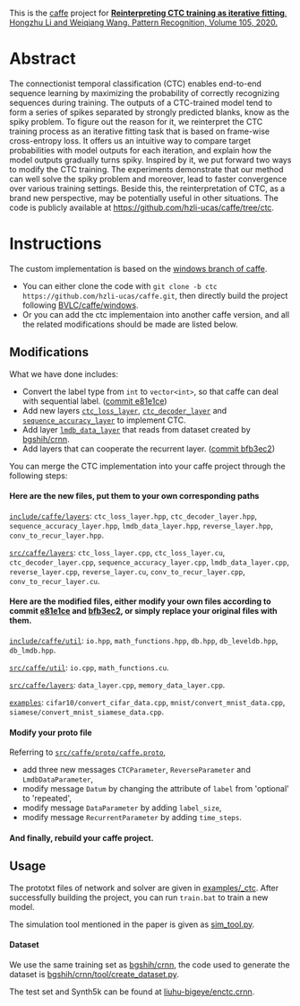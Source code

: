 This is the [caffe](https://github.com/BVLC/caffe) project for [**Reinterpreting CTC training as iterative fitting**. Hongzhu Li and Weiqiang Wang. Pattern Recognition, Volume 105, 2020.](https://doi.org/10.1016/j.patcog.2020.107392)

# Abstract

The connectionist temporal classification (CTC) enables end-to-end sequence learning by maximizing the probability of correctly recognizing sequences during training. The outputs of a CTC-trained model tend to form a series of spikes separated by strongly predicted blanks, know as the spiky problem. To figure out the reason for it, we reinterpret the CTC training process as an iterative fitting task that is based on frame-wise cross-entropy loss. It offers us an intuitive way to compare target probabilities with model outputs for each iteration, and explain how the model outputs gradually turns spiky. Inspired by it, we put forward two ways to modify the CTC training. The experiments demonstrate that our method can well solve the spiky problem and moreover, lead to faster convergence over various training settings. Beside this, the reinterpretation of CTC, as a brand new perspective, may be potentially useful in other situations. The code is publicly available at https://github.com/hzli-ucas/caffe/tree/ctc.

# Instructions

The custom implementation is based on the [windows branch of caffe](https://github.com/BVLC/caffe/tree/windows).

 - You can either clone the code with `git clone -b ctc https://github.com/hzli-ucas/caffe.git`, then directly build the project following [BVLC/caffe/windows](https://github.com/BVLC/caffe/tree/windows).
 - Or you can add the ctc implementaion into another caffe version, and all the related modifications should be made are listed below.

## Modifications

What we have done includes:

 - Convert the label type from `int` to `vector<int>`, so that caffe can deal with sequential label. ([commit e81e1ce](https://github.com/BVLC/caffe/commit/e81e1ce))
 - Add new layers [`ctc_loss_layer`](https://github.com/hzli-ucas/caffe/blob/ctc/include/caffe/layers/ctc_loss_layer.hpp), [`ctc_decoder_layer`](https://github.com/hzli-ucas/caffe/blob/ctc/include/caffe/layers/ctc_decoder_layer.hpp) and [`sequence_accuracy_layer`](https://github.com/hzli-ucas/caffe/blob/ctc/include/caffe/layers/sequence_accuracy_layer.hpp) to implement CTC.
 - Add layer [`lmdb_data_layer`](https://github.com/hzli-ucas/caffe/blob/ctc/include/caffe/layers/lmdb_data_layer.hpp) that reads from dataset created by [bgshih/crnn](https://github.com/bgshih/crnn).
 - Add layers that can cooperate the recurrent layer. ([commit bfb3ec2](https://github.com/BVLC/caffe/commit/bfb3ec2))

You can merge the CTC implementation into your caffe project through the following steps:

#### Here are the new files, put them to your own corresponding paths

[`include/caffe/layers`](https://github.com/hzli-ucas/caffe/tree/ctc/include/caffe/layers): `ctc_loss_layer.hpp`, `ctc_decoder_layer.hpp`, `sequence_accuracy_layer.hpp`, `lmdb_data_layer.hpp`, `reverse_layer.hpp`, `conv_to_recur_layer.hpp`.

[`src/caffe/layers`](https://github.com/hzli-ucas/caffe/tree/ctc/src/caffe/layers): `ctc_loss_layer.cpp`, `ctc_loss_layer.cu`, `ctc_decoder_layer.cpp`, `sequence_accuracy_layer.cpp`, `lmdb_data_layer.cpp`, `reverse_layer.cpp`, `reverse_layer.cu`, `conv_to_recur_layer.cpp`, `conv_to_recur_layer.cu`.

#### Here are the modified files, either modify your own files according to commit [e81e1ce](https://github.com/BVLC/caffe/commit/e81e1ce) and [bfb3ec2](https://github.com/BVLC/caffe/commit/bfb3ec2), or simply replace your original files with them.

[`include/caffe/util`](https://github.com/hzli-ucas/caffe/tree/ctc/include/caffe/util): `io.hpp`, `math_functions.hpp`, `db.hpp`, `db_leveldb.hpp`, `db_lmdb.hpp`.

[`src/caffe/util`](https://github.com/hzli-ucas/caffe/tree/ctc/src/caffe/util): `io.cpp`, `math_functions.cu`.

[`src/caffe/layers`](https://github.com/hzli-ucas/caffe/tree/ctc/src/caffe/layers): `data_layer.cpp`, `memory_data_layer.cpp`.

[`examples`](https://github.com/hzli-ucas/caffe/tree/ctc/examples): `cifar10/convert_cifar_data.cpp`, `mnist/convert_mnist_data.cpp`, `siamese/convert_mnist_siamese_data.cpp`.

#### Modify your proto file

Referring to [`src/caffe/proto/caffe.proto`](https://github.com/hzli-ucas/caffe/blob/ctc/src/caffe/proto/caffe.proto),
 - add three new messages `CTCParameter`, `ReverseParameter` and `LmdbDataParameter`,
 - modify message `Datum` by changing the attribute of `label` from 'optional' to 'repeated',
 - modify message `DataParameter` by adding `label_size`,
 - modify message `RecurrentParameter` by adding `time_steps`.

#### And finally, rebuild your caffe project.

## Usage

The prototxt files of network and solver are given in [examples/\_ctc](https://github.com/hzli-ucas/caffe/tree/ctc/examples/_ctc). After successfully building the project, you can run `train.bat` to train a new model.

The simulation tool mentioned in the paper is given as [sim_tool.py](https://github.com/hzli-ucas/caffe/blob/ctc/examples/_ctc/sim_tool.py).

#### Dataset

We use the same training set as [bgshih/crnn](https://github.com/bgshih/crnn), the code used to generate the dataset is [bgshih/crnn/tool/create_dataset.py](https://github.com/bgshih/crnn/blob/master/tool/create_dataset.py).

The test set and Synth5k can be found at [liuhu-bigeye/enctc.crnn](https://github.com/liuhu-bigeye/enctc.crnn).
